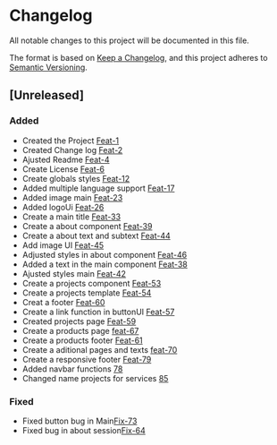 # Changelog

All notable changes to this project will be documented in this file.

The format is based on [Keep a Changelog](https://keepachangelog.com/en/1.0.0/),
and this project adheres to [Semantic Versioning](https://semver.org/spec/v2.0.0.html).

## [Unreleased]

### Added

- Created the Project [Feat-1](https://github.com/DevR0om/web/pull/1)
- Created Change log [Feat-2](https://github.com/DevR0om/web/pull/2)
- Ajusted Readme [Feat-4](https://github.com/DevR0om/web/pull/3)
- Create License [Feat-6](https://github.com/DevR0om/web/issues/6)
- Create globals styles [Feat-12](https://github.com/DevR0om/web/issues/12)
- Added multiple language support [Feat-17](https://github.com/DevR0om/web/issues/17)
- Added image main [Feat-23](https://github.com/DevR0om/web/issues/23)
- Added logoUi [Feat-26](https://github.com/DevR0om/web/issues/26)
- Create a main title [Feat-33](https://github.com/DevR0om/web/issues/33)
- Create a about component [Feat-39](https://github.com/DevR0om/web/issues/39)
- Create a about text and subtext [Feat-44](https://github.com/DevR0om/web/issues/44)
- Add image UI [Feat-45](https://github.com/DevR0om/web/issues/45)
- Adjusted styles in about component [Feat-46](https://github.com/DevR0om/web/issues/46)
- Added a text in the main component [Feat-38](https://github.com/DevR0om/web/issues/38)
- Ajusted styles main [Feat-42](https://github.com/DevR0om/web/issues/42)
- Create a projects component [Feat-53](https://github.com/DevR0om/web/issues/53)
- Create a projects template [Feat-54](https://github.com/DevR0om/web/issues/54)
- Creat a footer [Feat-60](https://github.com/DevR0om/web/issues/60)
- Create a link function in buttonUI [Feat-57](https://github.com/DevR0om/web/issues/57)
- Created projects page [Feat-59](https://github.com/DevR0om/web/issues/59)
- Create a products page [feat-67](https://github.com/DevR0om/web/issues/59)
- Create a products footer [Feat-61](https://github.com/DevR0om/web/issues/61)
- Create a aditional pages and texts [feat-70](https://github.com/DevR0om/web/issues/70)
- Create a responsive footer [Feat-79](https://github.com/DevR0om/web/issues/79)
- Added navbar functions [78](https://github.com/DevR0om/web/issues/78)
- Changed name projects for services [85](https://github.com/DevR0om/web/issues/85)


### Fixed

- Fixed button bug in Main[Fix-73](https://github.com/DevR0om/web/issues/73)
- Fixed bug in about session[Fix-64](https://github.com/DevR0om/web/issues/64)